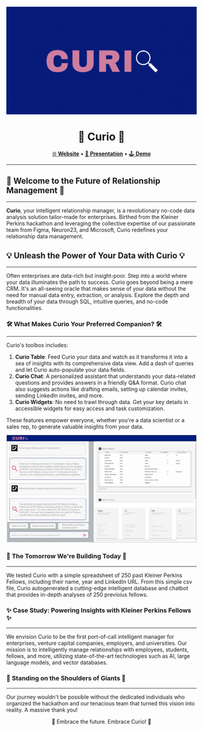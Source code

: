<div align="center">

![Curio](https://github.com/Curio-IRM/.github/blob/main/profile/curio.png)

# 🚀 **Curio** 🚀

</div>

<div align="center">

[🌐 **Website**](https://kp-fellows-documents.vercel.app/) • [🎥 **Presentation**](https://www.loom.com/share/7b8b3d11cb074de28de8418348f4c0ac) • [🕹️ **Demo**](https://www.loom.com/share/143ed397944945c38f69a1a741475d41?sid=a27b6242-2793-45e4-9b8a-a6422e8bbc8a)

</div>

---

## 🎯 **Welcome to the Future of Relationship Management** 🎯
---
**Curio**, your intelligent relationship manager, is a revolutionary no-code data analysis solution tailor-made for enterprises. Birthed from the Kleiner Perkins hackathon and leveraging the collective expertise of our passionate team from Figma, Neuron23, and Microsoft, Curio redefines your relationship data management.

## 💡 **Unleash the Power of Your Data with Curio** 💡
---
Often enterprises are data-rich but insight-poor. Step into a world where your data illuminates the path to success. Curio goes beyond being a mere CRM. It's an all-seeing oracle that makes sense of your data without the need for manual data entry, extraction, or analysis. Explore the depth and breadth of your data through SQL, intuitive queries, and no-code functionalities.

### 🛠️ **What Makes Curio Your Preferred Companion?** 🛠️
---
Curio's toolbox includes:

1. **Curio Table**: Feed Curio your data and watch as it transforms it into a sea of insights with its comprehensive data view. Add a dash of queries and let Curio auto-populate your data fields.
2. **Curio Chat**: A personalized assistant that understands your data-related questions and provides answers in a friendly Q&A format. Curio chat also suggests actions like drafting emails, setting up calendar invites, sending LinkedIn invites, and more.
3. **Curio Widgets**: No need to trawl through data. Get your key details in accessible widgets for easy access and task customization.

These features empower everyone, whether you're a data scientist or a sales rep, to generate valuable insights from your data.

<div align="center">

![Curio Vision](https://github.com/Curio-IRM/.github/blob/main/profile/mockup.png)

</div>

### 🚀 **The Tomorrow We're Building Today** 🚀
---
We tested Curio with a simple spreadsheet of 250 past Kleiner Perkins Fellows, including their name, year and LinkedIn URL. From this simple csv file, Curio autogenerated a cutting-edge intelligent database and chatbot that provides in-depth analyses of 250 previoius fellows.

### ✨ **Case Study: Powering Insights with Kleiner Perkins Fellows** ✨
---
We envision Curio to be the first port-of-call intelligent manager for enterprises, venture capital companies, employers, and universities. Our mission is to intelligently manage relationships with employees, students, fellows, and more, utilizing state-of-the-art technologies such as AI, large language models, and vector databases.

### 💞 **Standing on the Shoulders of Giants** 💞
---
Our journey wouldn't be possible without the dedicated individuals who organized the hackathon and our tenacious team that turned this vision into reality. A massive thank you!

<div align="center">

🎉 Embrace the future. Embrace Curio! 🎉

</div>
